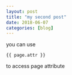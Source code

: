 ```yaml
---
layout: post
title: "my second post"
date: 2018-06-07
categories: [blog]
---
```


you can use
```
{{ page.attr }}
```
to access page attribute
